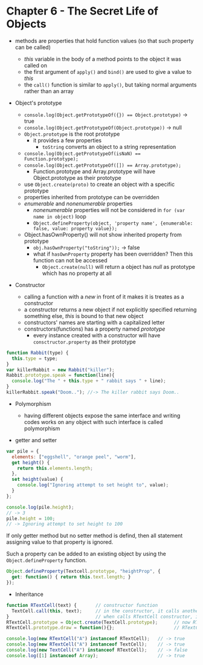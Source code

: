 # Chapter 6 - The Secret Life of Objects

- methods are properties that hold function values (so that such property can be called)
  - *this* variable in the body of a method points to the object it was called on
  - the first argument of `apply()` and `bind()` are used to give a value to *this*
  - the `call()` function is similar to `apply()`, but taking normal arguments rather than an array

- Object's prototype
  - `console.log(Object.getPrototypeOf({}) == Object.prototype)` -> true
  - `console.log(Object.getPrototypeOf(Object.prototype))` -> null
  - `Object.prototype` is the root prototype
    - it provides a few properties
      - `toString` converts an object to a string representation
  - `console.log(Object.getPrototypeOf(isNaN) == Function.prototype);`
  - `console.log(Object.getPrototypeOf([]) == Array.prototype);`
    - Function.prototype and Array.prototype will have Object.prototype as their prototype
  - use `Object.create(proto)` to create an object with a specific prototype
  - properties inherited from prototype can be overridden
  - *enumerable* and *nonenumerable* properties
    - *nonenumerable* properties will not be considered in `for (var name in object)` loop
    - `Object.defineProperty(object, 'property name', {enumerable: false, value: property value});`
  - Object.hasOwnProperty() will not show inherited property from prototype
    - `obj.hasOwnProperty("toString"));` -> false
    - what if `hasOwnProperty` property has been overridden? Then this function can not be accessed
      - `Object.create(null)` will return a object has *null* as prototype which has no property at all
- Constructor
  - calling a function with a *new* in front of it makes it is treates as a constructor
  - a constructor returns a new object if not explicitly specified returning something else, *this* is bound to that new object
  - constructors' names are starting with a capitalized letter
  - constructors(functions) has a property named *prototype*
    - every instance created with a constructor will have `consctructor.property` as their prototype

```javascript
function Rabbit(type) {
  this.type = type;
}
var killerRabbit = new Rabbit("killer");
Rabbit.prototype.speak = function(line){
  console.log("The " + this.type + " rabbit says " + line);
}
killerRabbit.speak("Doom.."); //-> The killer rabbit says Doom..
```
- Polymorphism
  - having different objects expose the same interface and writing codes works on any object with such interface is called polymorphism

- getter and setter

```javascript
var pile = {
  elements: ["eggshell", "orange peel", "worm"],
  get height() {
    return this.elements.length;
  },
  set height(value) {
    console.log("Ignoring attempt to set height to", value);
  }
};

console.log(pile.height);
// -> 3
pile.height = 100;
// -> Ignoring attempt to set height to 100
```
If only getter method but no setter method is defind, then all statement assigning value to that property is ignored.


Such a property can be added to an existing object by using the `Object.defineProperty` function.

```javascript
Object.defineProperty(Textcell.prototype, "heightProp", {
  get: function() { return this.text.length; }
});
```
- Inheritance
```javascript
function RTextCell(text) {       // constructor function
  TextCell.call(this, text);     // in the constructor, it calls another constructor and pass itself as this
}                                // when calls RTextCell constructor, it calls the TextCell constructor
RTextCell.prototype = Object.create(TextCell.prototype);      // now RTextCell and TextCell have same properties
RTextCell.prototype.draw = function(){};                      // RTextCell override the draw method

console.log(new RTextCell("A") instanceof RTextCell);   // -> true
console.log(new RTextCell("A") instanceof TextCell);    // -> true
console.log(new TextCell("A") instanceof RTextCell);    // -> false
console.log([1] instanceof Array);                      // -> true
```
